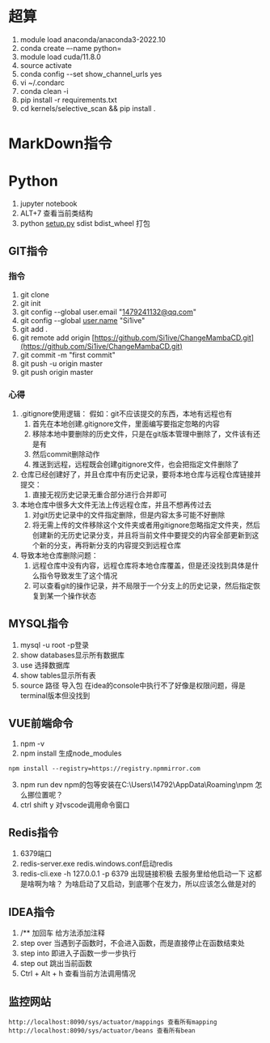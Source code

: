 # 超算
1. module load anaconda/anaconda3-2022.10
2. conda create –-name    python=
3. module load cuda/11.8.0
4. source activate
5. conda config --set show_channel_urls yes
6. vi  ~/.condarc
7. conda clean -i
8. pip install -r requirements.txt
9. cd kernels/selective_scan && pip install .

  

# MarkDown指令



# Python

1. jupyter notebook
2. ALT+7 查看当前类结构
3. python [setup.py](http://setup.py/) sdist bdist_wheel 打包

## GIT指令
### 指令
1. git clone
2. git init
3. git config --global user.email "[1479241132@qq.com](http://mailto:1479241132@qq.com/)"
4. git config --global [user.name](http://user.name/) "Si1ive"
5. git add .
6. git remote add origin [https://github.com/Si1ive/ChangeMambaCD.git](https://github.com/Si1ive/ChangeMambaCD.git)
7. git commit -m "first commit"
8. git push -u origin master
9. git push origin master
### 心得
1. .gitignore使用逻辑：
	假如：git不应该提交的东西，本地有远程也有
	1. 首先在本地创建.gitignore文件，里面编写要指定忽略的内容
	2. 移除本地中要删除的历史文件，只是在git版本管理中删除了，文件该有还是有
	3. 然后commit删除动作
	4. 推送到远程，远程既会创建gitignore文件，也会把指定文件删除了
2. 仓库已经创建好了，并且仓库中有历史记录，要将本地仓库与远程仓库链接并提交：
	1. 直接无视历史记录无重合部分进行合并即可
3. 本地仓库中很多大文件无法上传远程仓库，并且不想再传过去
	1. 对git历史记录中的文件指定删除，但是内容太多可能不好删除
	2. 将无需上传的文件移除这个文件夹或者用gitignore忽略指定文件夹，然后创建新的无历史记录分支，并且将当前文件中要提交的内容全部更新到这个新的分支，再将新分支的内容提交到远程仓库
4. 导致本地仓库删除问题：
	1. 远程仓库中没有内容，远程仓库将本地仓库覆盖，但是还没找到具体是什么指令导致发生了这个情况
	2. 可以查看git的操作记录，并不局限于一个分支上的历史记录，然后指定恢复到某一个操作状态
## MYSQL指令
1. mysql -u root -p登录
2. show databases显示所有数据库
3. use 选择数据库
4. show tables显示所有表
5. source 路径 导入包 在idea的console中执行不了好像是权限问题，得是terminal版本但没找到
## VUE前端命令

1. npm -v
2. npm install 生成node_modules
```
npm install --registry=https://registry.npmmirror.com
```
3. npm run dev npm的包等安装在C:\Users\14792\AppData\Roaming\npm 怎么挪位置呢？
4. ctrl shift y 对vscode调用命令窗口


## Redis指令

1. 6379端口
2. redis-server.exe redis.windows.conf启动redis
3. redis-cli.exe -h 127.0.0.1 -p 6379 出现链接积极 去服务里给他启动一下
这都是啥啊为啥？ 为啥启动了又启动，到底哪个在发力，所以应该怎么做是对的

## IDEA指令

1. /** 加回车 给方法添加注释
2. step over 当遇到子函数时，不会进入函数，而是直接停止在函数结束处
3. step into 即进入子函数一步一步执行
4. step out 跳出当前函数
5. Ctrl + Alt + h 查看当前方法调用情况

## 监控网站

```
http://localhost:8090/sys/actuator/mappings 查看所有mapping
http://localhost:8090/sys/actuator/beans 查看所有bean
```